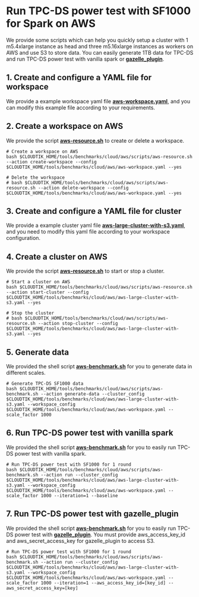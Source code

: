 # Run TPC-DS power test with SF1000 for Spark on AWS

We provide some scripts which can help you quickly setup a cluster with 1 m5.4xlarge instance as head and three m5.16xlarge instances as workers on AWS and use S3 to store data.
You can easily generate 1TB data for TPC-DS and run TPC-DS power test with vanilla spark or **[gazelle_plugin](https://raw.githubusercontent.com/oap-project/oap-tools/master/integrations/oap/emr/bootstrap_oap.sh)**.

## 1. Create and configure a YAML file for workspace
We provide a example workspace yaml file **[aws-workspace.yaml](./aws-workspace.yaml)**, 
and you can modify this example file according to your requirements. 

## 2. Create a workspace on AWS
We provide the script **[aws-resource.sh](./scripts/aws-resource.sh)** to create or delete a workspace. 

```buildoutcfg
# Create a workspace on AWS
bash $CLOUDTIK_HOME/tools/benchmarks/cloud/aws/scripts/aws-resource.sh --action create-workspace --config $CLOUDTIK_HOME/tools/benchmarks/cloud/aws/aws-workspace.yaml --yes

# Delete the workspace
# bash $CLOUDTIK_HOME/tools/benchmarks/cloud/aws/scripts/aws-resource.sh --action delete-workspace --config $CLOUDTIK_HOME/tools/benchmarks/cloud/aws/aws-workspace.yaml --yes
```

## 3. Create and configure a YAML file for cluster
We provide a example cluster yaml file **[aws-large-cluster-with-s3.yaml](./aws-large-cluster-with-s3.yaml)**, 
and you need to modify this yaml file according to your workspace configuration. 

## 4. Create a cluster on AWS
We provide the script **[aws-resource.sh](./scripts/aws-resource.sh)** to start or stop a cluster. 

```buildoutcfg
# Start a cluster on AWS
bash $CLOUDTIK_HOME/tools/benchmarks/cloud/aws/scripts/aws-resource.sh --action start-cluster --config $CLOUDTIK_HOME/tools/benchmarks/cloud/aws/aws-large-cluster-with-s3.yaml --yes

# Stop the cluster
# bash $CLOUDTIK_HOME/tools/benchmarks/cloud/aws/scripts/aws-resource.sh --action stop-cluster --config $CLOUDTIK_HOME/tools/benchmarks/cloud/aws/aws-large-cluster-with-s3.yaml --yes
```

## 5. Generate data
We provided the shell script **[aws-benchmark.sh](./scripts/aws-benchmark.sh)** for you to generate data in different scales.
```buildoutcfg
# Generate TPC-DS SF1000 data
bash $CLOUDTIK_HOME/tools/benchmarks/cloud/aws/scripts/aws-benchmark.sh --action generate-data --cluster_config $CLOUDTIK_HOME/tools/benchmarks/cloud/aws/aws-large-cluster-with-s3.yaml --workspace_config $CLOUDTIK_HOME/tools/benchmarks/cloud/aws/aws-workspace.yaml --scale_factor 1000
```

## 6. Run TPC-DS power test with vanilla spark
We provided the shell script **[aws-benchmark.sh](./scripts/aws-benchmark.sh)** for you to easily run TPC-DS power test with vanilla spark.
```buildoutcfg
# Run TPC-DS power test with SF1000 for 1 round 
bash $CLOUDTIK_HOME/tools/benchmarks/cloud/aws/scripts/aws-benchmark.sh --action run --cluster_config $CLOUDTIK_HOME/tools/benchmarks/cloud/aws/aws-large-cluster-with-s3.yaml --workspace_config $CLOUDTIK_HOME/tools/benchmarks/cloud/aws/aws-workspace.yaml --scale_factor 1000 --iteration=1 --baseline
```

## 7. Run TPC-DS power test with gazelle_plugin
We provided the shell script **[aws-benchmark.sh](./scripts/aws-benchmark.sh)** for you to easily run TPC-DS power test with **[gazelle_plugin](https://raw.githubusercontent.com/oap-project/oap-tools/master/integrations/oap/emr/bootstrap_oap.sh)**. You must provide aws_access_key_id and aws_secret_access_key for gazelle_plugin to access S3.
```buildoutcfg
# Run TPC-DS power test with SF1000 for 1 round
bash $CLOUDTIK_HOME/tools/benchmarks/cloud/aws/scripts/aws-benchmark.sh --action run --cluster_config $CLOUDTIK_HOME/tools/benchmarks/cloud/aws/aws-large-cluster-with-s3.yaml --workspace_config $CLOUDTIK_HOME/tools/benchmarks/cloud/aws/aws-workspace.yaml --scale_factor 1000 --iteration=1 --aws_access_key_id=[key_id] --aws_secret_access_key=[key]
```
